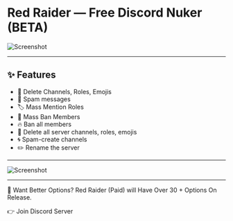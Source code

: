 # Red Raider — Free Discord Nuker (BETA)

![Screenshot](https://github.com/user-attachments/assets/940a69ba-44b1-4535-a6cc-c7e47b6be64e)

---

## ✨ Features

- 🚫 Delete Channels, Roles, Emojis
- 📢 Spam messages 
- 🏷️ Mass Mention Roles
- 🚷 Mass Ban Members
- 🔥 Ban all members
- 🧨 Delete all server channels, roles, emojis
- 🌀 Spam-create channels
- ✏️ Rename the server
---
![Screenshot](https://github.com/user-attachments/assets/99d68d29-a579-4360-9614-1fb1c4ca0a40)

---

💸 Want Better Options? 
Red Raider (Paid) will Have Over 30 + Options On Release.

👉 Join Discord Server
